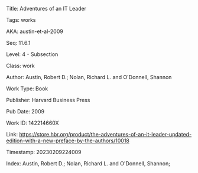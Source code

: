 Title:  Adventures of an IT Leader

Tags:   works

AKA:    austin-et-al-2009

Seq:    11.6.1

Level:  4 - Subsection

Class:  work

Author: Austin, Robert D.; Nolan, Richard L. and O'Donnell, Shannon

Work Type: Book

Publisher: Harvard Business Press

Pub Date: 2009

Work ID: 142214660X

Link:   https://store.hbr.org/product/the-adventures-of-an-it-leader-updated-edition-with-a-new-preface-by-the-authors/10018

Timestamp: 20230209224009

Index:  Austin, Robert D.; Nolan, Richard L. and O'Donnell, Shannon; 
